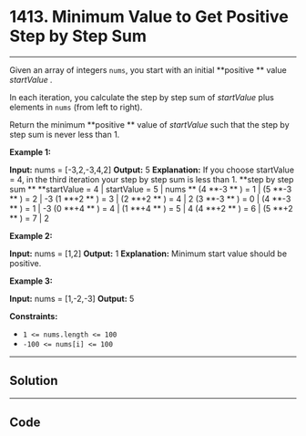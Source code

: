 # 1413. Minimum Value to Get Positive Step by Step Sum

---

Given an array of integers `nums`, you start with an initial **positive ** value _startValue_ _._

In each iteration, you calculate the step by step sum of _startValue_  plus elements in `nums` (from left to right).

Return the minimum **positive ** value of _startValue_ such that the step by step sum is never less than 1.

 

**Example 1:**


**Input:** nums = [-3,2,-3,4,2]
**Output:** 5
**Explanation:** If you choose startValue = 4, in the third iteration your step by step sum is less than 1.
**step by step sum **
**startValue = 4 | startValue = 5 | nums **
  (4 **-3 ** ) = 1  | (5 **-3 ** ) = 2    |  -3
  (1 **+2 ** ) = 3  | (2 **+2 ** ) = 4    |   2
  (3 **-3 ** ) = 0  | (4 **-3 ** ) = 1    |  -3
  (0 **+4 ** ) = 4  | (1 **+4 ** ) = 5    |   4
  (4 **+2 ** ) = 6  | (5 **+2 ** ) = 7    |   2


**Example 2:**


**Input:** nums = [1,2]
**Output:** 1
**Explanation:** Minimum start value should be positive. 


**Example 3:**


**Input:** nums = [1,-2,-3]
**Output:** 5


 

**Constraints:**

  * `1 <= nums.length <= 100`
  * `-100 <= nums[i] <= 100`

---

## Solution



---

## Code
```python


```